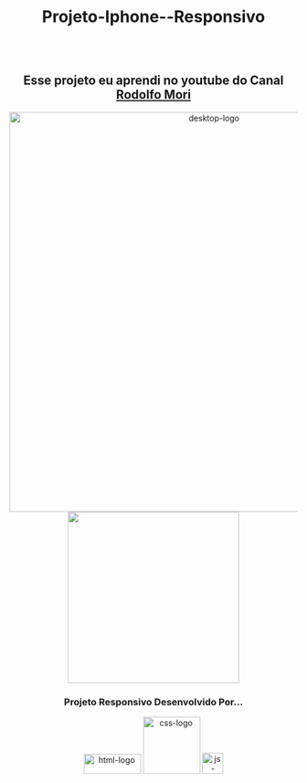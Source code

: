 <h1 align="center" > Projeto-Iphone--Responsivo </h1>
<br>
<br>
<h2 align="center">Esse projeto eu aprendi no youtube do Canal <a href="https://www.youtube.com/c/RodolfoMori">Rodolfo Mori </a></h2>

<section align="center">
  <img width="700px" src="https://github.com/Griuzaki/projeto-iphone--responsivo-git/blob/master/img/desktop.jpg.png?raw=true" alt="desktop-logo"/>
  <img height="300px" src="https://github.com/Griuzaki/projeto-iphone--responsivo-git/blob/master/img/mobile.jpg.png?raw=true"/>
</section>

<h3 align="center" >Projeto Responsivo Desenvolvido Por...</h3> 

<section align="center" padding="30px">
  
  <img height="35px" width="100px" src="https://img.shields.io/badge/HTML5-E34F26?style=for-the-badge&logo=html5&logoColor=white" alt="html-logo"/>
  <img width="100px" src="https://img.shields.io/badge/CSS3-1572B6?style=for-the-badge&logo=css3&logoColor=white" alt="css-logo"/>
  <img height="37px" src="https://img.shields.io/badge/JavaScript-F7DF1E?style=for-the-badge&logo=javascript&logoColor=black" alt="js-logo">
</section>
